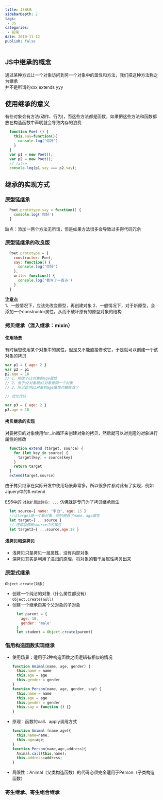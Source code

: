 ```yaml
---
title: JS继承
sidebarDepth: 2
tags:
 - JS
categories:
 - 前端
date: 2019-11-12
publish: false
---
```


## JS中继承的概念

通过某种方式让一个对象访问到另一个对象中的属性和方法，我们把这种方法称之为继承  
并不是所谓的xxx extends yyy

## 使用继承的意义

有些对象会有方法(动作、行为)，而这些方法都是函数，如果把这些方法和函数都放在构造函数中声明就会导致内存的浪费

```js
  function Poet () {
    this.say=function(){
      console.log("你好")
    }
  }
  var p1 = new Poet();
  var p2 = new Poet();
  // false
  console.log(p1.say === p2.say);
```

## 继承的实现方式

### 原型链继承
```javascript
  Poet.prototype.say = function() {
    console.log('你好')
  }
```
缺点：添加一两个方法无所谓，但是如果方法很多会导致过多得代码冗余

### 原型链继承的改良版
```javascript
  Poet.prototype = {
    constructor: Poet,
    say: function() {
      console.log('你好')
    },
    write: function() {
      console.log('我写了一首诗')
    }
  }
```
**注意点**  
1、一般情况下，应该先改变原型，再创建对象
2、一般情况下，对于新原型，会添加一个constructor属性，从而不破坏原有的原型对象的结构

### 拷贝继承（混入继承：mixin）

#### 使用场景
有时候想使用某个对象中的属性，但是又不能直接修改它，于是就可以创建一个该对象的拷贝
```javascript
var p1 = { age: 2 }
var p2 = p1
p2.age = 18
// 1、修改了o2对象的age属性
// 2、由于o2对象跟o1对象是同一个对象
// 3、所以此时o1对象的age属性也被修改了

// 优化代码

var p3 = { age: 2 }
p3.age = 18
```

#### 拷贝继承的实现

对要拷贝的对象使用for...in循环来创建对象的拷贝，然后就可以对克隆的对象进行属性的修改

```javascript
  function extend (target, source) {
    for (let key in source) {
      target[key] = source[key]
    }
    return target
  }
  extend(target,source)
```
由于拷贝继承在实际开发中使用场景非常多，所以很多库都对此有了实现，例如Jquery中的$.extend

ES6中的 `对象扩展运算符: ...` 仿佛就是专门为了拷贝继承而生
```javascript
  let source={ name: "李白", age: 15 }
  //让target是一个新对象，同时拥有了name、age属性
  let target={ ...source }
  // 还可以修改source中的属性
  let target2={ ...source,age:18 }
```

#### 浅拷贝和深拷贝

- 浅拷贝只是拷贝一层属性，没有内部对象
- 深拷贝其实是利用了递归的原理，将对象的若干层属性拷贝出来

### 原型式继承

`Object.create(对象)`

- 创建一个纯洁的对象（什么属性都没有）  
  `Object.create(null)`
- 创建一个继承自某个父对象的子对象
  ```javascript
    let parent = {
      age: 18,
      gender: 'male'
    }
    let student = Object.create(parent)
  ```

### 借用构造函数实现继承

- 使用场景：适用于2种构造函数之间逻辑有相似的情况
  ```js
  function Animal(name, age, gender) {
    this.name = name
    this.age = age
    this.gender = gender
  }
  function Person(name, age, gender, say) {
    this.name = name
    this.age = age
    this.gender = gender
    this.say = function () {}
  }
  ```
- 原理：函数的call、apply调用方式
  ```js
  function Animal (name,age){
    this.name=name;
    this.age=age;
  }
  function Person(name,age,address){
    Animal.call(this,name);
    this.address=address;
  }
  ```
- 局限性：Animal（父类构造函数）的代码必须完全适用于Person（子类构造函数）

### 寄生继承、寄生组合继承
